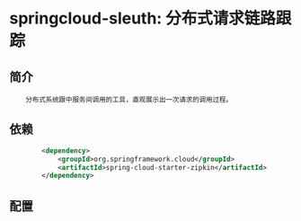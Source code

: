 # springcloud-sleuth: 分布式请求链路跟踪

## 简介
```text
    分布式系统跟中服务间调用的工具，直观展示出一次请求的调用过程。
```
## 依赖
```xml
        <dependency>
            <groupId>org.springframework.cloud</groupId>
            <artifactId>spring-cloud-starter-zipkin</artifactId>
        </dependency>
```
## 配置
